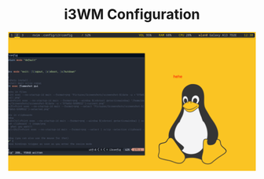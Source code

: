 <h1 align=center>i3WM Configuration</h1>

![rofi-screenshot](https://github.com/ikeasamoahansah/dotfiles/blob/main/images/rofi.png)
